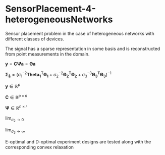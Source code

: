 # SensorPlacement-4-heterogeneousNetworks
Sensor placement problem in the case of heterogeneous networks with different classes of devices.

The signal has a sparse representation in some basis and is reconstructed from point measurements in the domain.


$\mathbf{y} = \mathbf{C\Psi a} = \mathbf{\Theta a}$

$\mathbf{\Sigma_{\hat{a}}} = \left( \sigma_1^{-2}\mathbf{Theta_1^T \Theta_1} + \sigma_2^{-2}\mathbf{\Theta_2^T\Theta_2} + \sigma_3^{-3}\mathbf{\Theta_3^T\Theta_3}\right)^{-1}$

$\mathbf{y}\in \mathbb{R}^{p}$

$\mathbf{C} \in \mathbb{R}^{p\times n}$

$\mathbf{\Psi}\in\mathbb{R}^{n\times r}$

$\lim_{\sigma_2 \to 0}$

$\lim_{\sigma_3 \to \infty}$

E-optimal and D-optimal experiment designs are tested along with the corresponding convex relaxation
